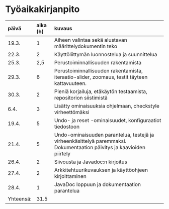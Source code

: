 # Työaikakirjanpito

|päivä      |aika (h)   |kuvaus   |
|:----------|:----------|:--------|
|19.3.      |1        |Aiheen valintaa sekä alustavan määrittelydokumentin teko|
|22.3.      |2        |Käyttöliittymän luonnostelua ja suunnittelua|
|25.3.      |2,5      |Perustoiminnallisuuden rakentamista|
|29.3.      |6        |Perustoiminnallisuuden rakentamista, iteraatio-slider, zoomaus, testit täyteen kattavuuteen.|
|30.3.      |2        |Pieniä korjailuja, etäkäytön testaamista, repositorion siistimistä|
|6.4.       |3        |Lisätty ominaisuuksia ohjelmaan, checkstyle virheettömäksi|
|19.4.      |5        |Undo- ja reset -ominaisuudet, konfiguraatiot tiedostoon|
|21.4.      |5        |Undo-ominaisuuden parantelua, testejä ja virheenkäsittelyä paremmaksi. Dokumentaation päivitys ja kaavioiden piirtely|
|26.4.      |2        |Siivousta ja Javadoc:n kirjoitus|
|27.4.      |2        |Arkkitehtuurikuvauksen ja käyttöohjeen kirjoittaminen|
|28.4.      |1        |JavaDoc loppuun ja dokumentaation parantelua|
|Yhteensä:  |31.5     | |
